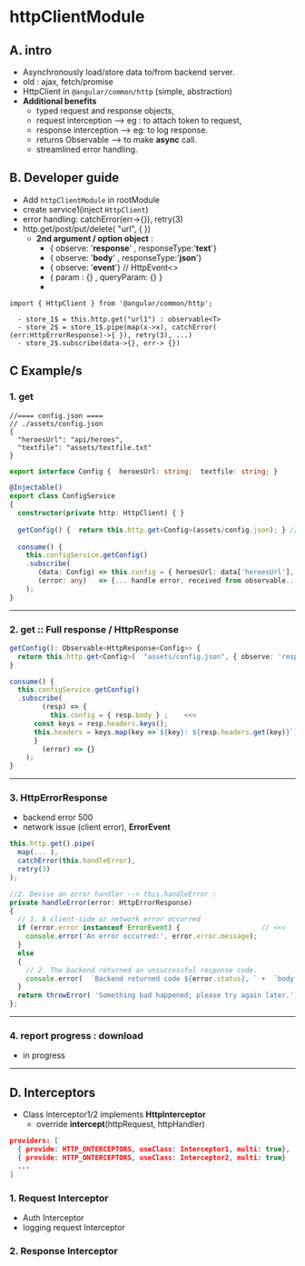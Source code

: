 # httpClientModule
## A. intro
- Asynchronously load/store data to/from backend server.
- old : ajax, fetch/promise
- HttpClient in `@angular/common/http` (simple, abstraction)
- **Additional benefits**
  - typed request and response objects,
  - request interception --> eg : to attach token to request,
  - response interception -->  eg: to log response.
  - returns Observable<T> --> to make **async** call.
  - streamlined error handling.
  
## B. Developer guide
- Add `httpClientModule` in rootModule
- create service1(inject `HttpClient`)
- error handling: catchError(err->{}), retry(3)
- http.get/post/put/delete( "url", { }) 
  - **2nd argument / option object** :
    - { observe: '**response**' , responseType:'**text**'}
    - { observe: '**body**' , responseType:'**json**'}
    - { observe: '**event**'} // HttpEvent<>
    - { param : {} , queryParam: {} }
    - 
```
import { HttpClient } from '@angular/common/http';

  - store_1$ = this.http.get("url1") : observable<T>
  - store_2$ = store_1$.pipe(map(x->x), catchError( (err:HttpErrorResponse)->{ }), retry(3), ...)
  - store_2$.subscribe(data->{}, err-> {})
```

## C Example/s
### 1. get
```json5
//==== config.json ====
// ./assets/config.json
{
  "heroesUrl": "api/heroes",
  "textfile": "assets/textfile.txt"
}
```
```typescript
export interface Config {  heroesUrl: string;  textfile: string; }

@Injectable()
export class ConfigService 
{
  constructor(private http: HttpClient) { } 
   
  getConfig() {  return this.http.get<Config>(assets/config.json); } //observable
  
  consume() {
    this.configService.getConfig()
    .subscribe(
       (data: Config) => this.config = { heroesUrl: data['heroesUrl'], textfile:  data['textfile']}
       (error: any)   => {... handle error, received from observable...}
    );	
}
```
---
### 2. get :: Full response / HttpResponse
```typescript
getConfig(): Observable<HttpResponse<Config>> {
  return this.http.get<Config>(  "assets/config.json", { observe: 'response' } );  <<<
}

consume() {
  this.configService.getConfig()
  .subscribe(
		(resp) => { 
		  this.config = { resp.body } ;    <<<
      const keys = resp.headers.keys();
      this.headers = keys.map(key =>`${key}: ${resp.headers.get(key)}`); //print response header
	  }
		(error) => {}
	);	
}
```
---
### 3. HttpErrorResponse
- backend error 500
- network issue (client error), **ErrorEvent**

```typescript
this.http.get().pipe( 
  map(... ), 
  catchError(this.handleError),
  retry(3)
);

//2. Devise an error handler --> this.handleError :
private handleError(error: HttpErrorResponse) 
{
  // 1. A client-side or network error occurred
  if (error.error instanceof ErrorEvent) {                    // <<<
    console.error('An error occurred:', error.error.message);
  }  
  else
  {
    // 2. The backend returned an unsuccessful response code.   
    console.error(  `Backend returned code ${error.status}, ` +  `body was: ${error.error}`);
  }
  return throwError( 'Something bad happened; please try again later.');
};
```
---
### 4. report progress : download
- in progress

---
## D. Interceptors
- Class Interceptor1/2 implements **HttpInterceptor** 
  - override **intercept**(httpRequest, httpHandler)
```json
providers: [
  { provide: HTTP_ONTERCEPTORS, useClass: Interceptor1, multi: true},
  { provide: HTTP_ONTERCEPTORS, useClass: Interceptor2, multi: true}
  ...
]
```

### 1. Request Interceptor
- Auth Interceptor
- logging request Interceptor

### 2. Response Interceptor







